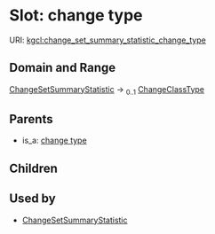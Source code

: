 
# Slot: change type




URI: [kgcl:change_set_summary_statistic_change_type](http://w3id.org/kgcl_schema/change_set_summary_statistic_change_type)


## Domain and Range

[ChangeSetSummaryStatistic](ChangeSetSummaryStatistic.md) &#8594;  <sub>0..1</sub> [ChangeClassType](types/ChangeClassType.md)

## Parents

 *  is_a: [change type](change_type.md)

## Children


## Used by

 * [ChangeSetSummaryStatistic](ChangeSetSummaryStatistic.md)

